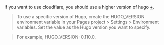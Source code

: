 If you want to use cloudflare, you should use a higher version of hugo [+](https://developers.cloudflare.com/pages/framework-guides/deploy-a-hugo-site).

> To use a specific version of Hugo, create the HUGO_VERSION environment variable in your Pages project > Settings > Environment variables. Set the value as the Hugo version you want to specify.

> For example, HUGO_VERSION: 0.110.0.

